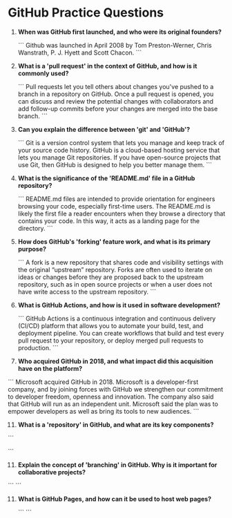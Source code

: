 # GitHub Practice Questions

1. **When was GitHub first launched, and who were its original founders?**

   \`\`\`
Github was launched in April 2008 by Tom Preston-Werner, Chris Wanstrath, P. J. Hyett and Scott Chacon.
   \`\`\`


2. **What is a 'pull request' in the context of GitHub, and how is it commonly used?**

   \`\`\`
   Pull requests let you tell others about changes you've pushed to a branch in a repository on GitHub. Once a pull request is opened, you can discuss and review the potential changes with collaborators and add follow-up commits before your changes are merged into the base branch.
   \`\`\`


3. **Can you explain the difference between 'git' and 'GitHub'?**

   \`\`\`
   Git is a version control system that lets you manage and keep track of your source code history. GitHub is a cloud-based hosting service that lets you manage Git repositories. If you have open-source projects that use Git, then GitHub is designed to help you better manage them.
   \`\`\`

4. **What is the significance of the 'README.md' file in a GitHub repository?**

   \`\`\`
   README.md files are intended to provide orientation for engineers browsing your code, especially first-time users. The README.md is likely the first file a reader encounters when they browse a directory that contains your code. In this way, it acts as a landing page for the directory.
   \`\`\`

7. **How does GitHub's 'forking' feature work, and what is its primary purpose?**

   \`\`\`
   A fork is a new repository that shares code and visibility settings with the original “upstream” repository. Forks are often used to iterate on ideas or changes before they are proposed back to the upstream repository, such as in open source projects or when a user does not have write access to the upstream repository.
   \`\`\`

9. **What is GitHub Actions, and how is it used in software development?**

   \`\`\`
   GitHub Actions is a continuous integration and continuous delivery (CI/CD) platform that allows you to automate your build, test, and deployment pipeline. You can create workflows that build and test every pull request to your repository, or deploy merged pull requests to production.
   \`\`\`

11. **Who acquired GitHub in 2018, and what impact did this acquisition have on the platform?**

   \`\`\`
   Microsoft acquired GitHub in 2018. Microsoft is a developer-first company, and by joining forces with GitHub we strengthen our commitment to developer freedom, openness and innovation. The company also said that GitHub will run as an independent unit. Microsoft said the plan was to empower developers as well as bring its tools to new audiences.
   \`\`\`

11. **What is a 'repository' in GitHub, and what are its key components?**

   \`\`\`
   
   \`\`\`

11. **Explain the concept of 'branching' in GitHub. Why is it important for collaborative projects?**

   \`\`\`
   \`\`\`

11. **What is GitHub Pages, and how can it be used to host web pages?**

    \`\`\`
    \`\`\`


